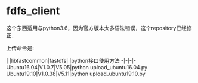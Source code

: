 # fdfs_client
这个东西适用与python3.6，因为官方版本太多语法错误，这个repository已经修正．


上传命令是:

 |  |libfastcommon|fastdfs| |python接口使用方法
-|-|-|-
Ubuntu16.04|V1.0.7|V5.05|python upload_ubuntu16.04.py
Ubuntu19.10|V1.0.38|V5.11|python upload_ubuntu19.10.py



